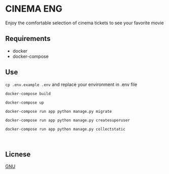 # CINEMA ENG

Enjoy the comfortable selection of cinema tickets to see your favorite movie

## Requirements

- docker
- docker-compose

## Use

`cp .env.example .env` and replace your environment in .env file

`docker-compose build`

`docker-compose up`

`docker-compose run app python manage.py migrate`

`docker-compose run app python manage.py createsuperuser`

`docker-compose run app python manage.py collectstatic`

<br>

## Licnese

[GNU](https://github.com/lampesm/cinema-eng/blob/main/LICENSE)